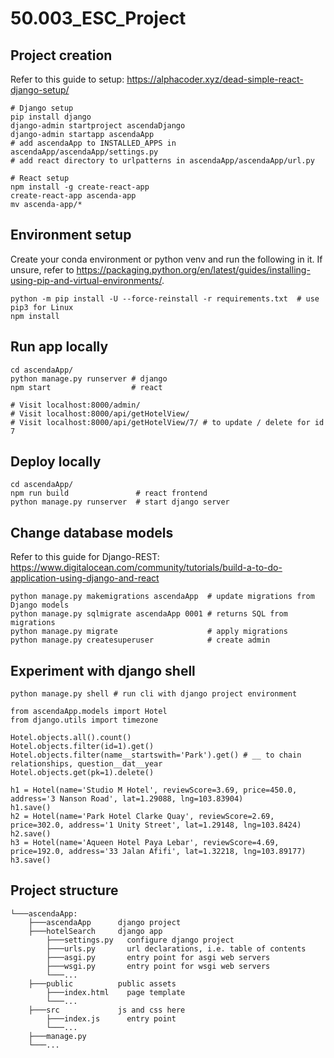 # 50.003_ESC_Project

## Project creation
Refer to this guide to setup: https://alphacoder.xyz/dead-simple-react-django-setup/
```
# Django setup
pip install django
django-admin startproject ascendaDjango
django-admin startapp ascendaApp
# add ascendaApp to INSTALLED_APPS in ascendaApp/ascendaApp/settings.py
# add react directory to urlpatterns in ascendaApp/ascendaApp/url.py

# React setup
npm install -g create-react-app
create-react-app ascenda-app
mv ascenda-app/*
```

## Environment setup
Create your conda environment or python venv and run the following in it. 
If unsure, refer to https://packaging.python.org/en/latest/guides/installing-using-pip-and-virtual-environments/.
```
python -m pip install -U --force-reinstall -r requirements.txt  # use pip3 for Linux
npm install
```

## Run app locally
```
cd ascendaApp/
python manage.py runserver # django
npm start                  # react

# Visit localhost:8000/admin/
# Visit localhost:8000/api/getHotelView/
# Visit localhost:8000/api/getHotelView/7/ # to update / delete for id 7
```

## Deploy locally
```
cd ascendaApp/
npm run build               # react frontend
python manage.py runserver  # start django server
```

## Change database models
Refer to this guide for Django-REST: https://www.digitalocean.com/community/tutorials/build-a-to-do-application-using-django-and-react
```
python manage.py makemigrations ascendaApp  # update migrations from Django models
python manage.py sqlmigrate ascendaApp 0001 # returns SQL from migrations
python manage.py migrate                    # apply migrations
python manage.py createsuperuser            # create admin
```

## Experiment with django shell
```
python manage.py shell # run cli with django project environment

from ascendaApp.models import Hotel
from django.utils import timezone

Hotel.objects.all().count()
Hotel.objects.filter(id=1).get()
Hotel.objects.filter(name__startswith='Park').get() # __ to chain relationships, question__dat__year
Hotel.objects.get(pk=1).delete()

h1 = Hotel(name='Studio M Hotel', reviewScore=3.69, price=450.0, address='3 Nanson Road', lat=1.29088, lng=103.83904)
h1.save()
h2 = Hotel(name='Park Hotel Clarke Quay', reviewScore=2.69, price=302.0, address='1 Unity Street', lat=1.29148, lng=103.8424)
h2.save()
h3 = Hotel(name='Aqueen Hotel Paya Lebar', reviewScore=4.69, price=192.0, address='33 Jalan Afifi', lat=1.32218, lng=103.89177)
h3.save()
```

## Project structure
```
└───ascendaApp:
    ├───ascendaApp      django project
    ├───hotelSearch     django app
        ├───settings.py   configure django project
        ├───urls.py       url declarations, i.e. table of contents
        ├───asgi.py       entry point for asgi web servers
        ├───wsgi.py       entry point for wsgi web servers
        └───...
    ├───public          public assets
        ├───index.html    page template
        └───...
    ├───src             js and css here
        ├───index.js      entry point
        └───...
    ├───manage.py       
    └───...
```